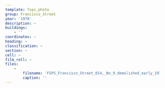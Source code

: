 ```yaml
---
template: fsps_photo
group: Francisco_Street
year: '1978'
description: ~
buildings:
    - ''
coordinates: ~
heading: ~
classification: ~
section: ~
cell: ~
film_roll: ~
files:
    -
        filename: 'FSPS_Francisco_Street_014,_No_9_demolished_early_1979,_17-6-C,_1978.png'
        caption: ''
---
```

